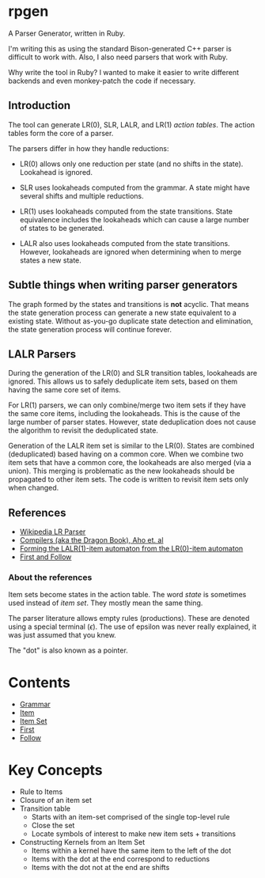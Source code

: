 # rpgen

A Parser Generator, written in Ruby.

I'm writing this as using the standard Bison-generated C++ parser is difficult to work with.
Also, I also need parsers that work with Ruby.

Why write the tool in Ruby?  I wanted to make it easier to write
different backends and even monkey-patch the code if necessary.

## Introduction

The tool can generate LR(0), SLR, LALR, and LR(1) *action tables*.
The action tables form the core of a parser.

The parsers differ in how they handle reductions:

* LR(0) allows only one reduction per state (and no shifts in the
  state).  Lookahead is ignored.

* SLR uses lookaheads computed from the grammar.  A state might have
  several shifts and multiple reductions.

* LR(1) uses lookaheads computed from the state transitions.  State
  equivalence includes the lookaheads which can cause a large number
  of states to be generated.

* LALR also uses lookaheads computed from the state transitions.
  However, lookaheads are ignored when determining when to merge states a
  new state.

## Subtle things when writing parser generators

The graph formed by the states and transitions is **not** acyclic.
That means the state generation process can generate a new state
equivalent to a existing state.  Without as-you-go duplicate state
detection and elimination, the state generation process will continue
forever.

## LALR Parsers

During the generation of the LR(0) and SLR transition tables,
lookaheads are ignored.  This allows us to safely deduplicate item
sets, based on them having the same core set of items.

For LR(1) parsers, we can only combine/merge two item sets if they
have the same core items, including the lookaheads.  This is the cause
of the large number of parser states.  However, state deduplication
does not cause the algorithm to revisit the deduplicated state.

Generation of the LALR item set is similar to the LR(0).  States are
combined (deduplicated) based having on a common core. When we combine
two item sets that have a common core, the lookaheads are also merged
(via a union).  This merging is problematic as the new lookaheads
should be propagated to other item sets.  The code is written to
revisit item sets only when changed.

## References

* [Wikipedia LR Parser](https://en.wikipedia.org/wiki/LR_parser)
* [Compilers (aka the Dragon Book), Aho et. al](https://faculty.sist.shanghaitech.edu.cn/faculty/songfu/cav/Dragon-book.pdf)
* [Forming the LALR(1)-item automaton from the LR(0)-item automaton](http://pages.cpsc.ucalgary.ca/~robin/class/411/LALR1/LALR1_follow_sets.html)
* [First and Follow](https://www.cs.uaf.edu/~cs331/notes/FirstFollow.pdf)

### About the references

Item sets become states in the action table.  The word *state* is
sometimes used instead of *item set*.  They mostly mean the same
thing.

The parser literature allows empty rules (productions).  These are
denoted using a special terminal ($\epsilon$).  The use of
epsilon was never really explained, it was just assumed that you knew.

The "dot" is also known as a pointer.

# Contents

* [Grammar](md/grammar.md)
* [Item](md/item.md)
* [Item Set](md/item_set.md)
* [First](md/first.md)
* [Follow](md/follow.md)

# Key Concepts

* Rule to Items
* Closure of an item set
* Transition table
  * Starts with an item-set comprised of the single top-level rule
  * Close the set
  * Locate symbols of interest to make new item sets + transitions
* Constructing Kernels from an Item Set
  * Items within a kernel have the same item to the left of the dot
  * Items with the dot at the end correspond to reductions
  * Items with the dot not at the end are shifts


